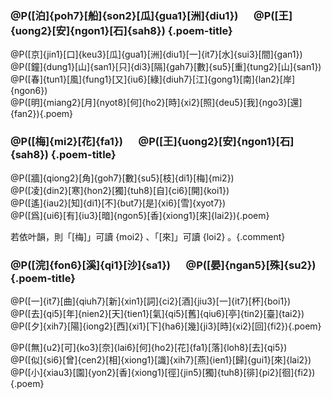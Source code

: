 ### @P([泊]{poh7}[船]{son2}[瓜]{gua1}[洲]{diu1})&emsp;&ensp;@P([王]{uong2}[安]{ngon1}[石]{sah8}) {.poem-title}

@P([京]{jin1}[口]{keu3}[瓜]{gua1}[洲]{diu1}[一]{it7}[水]{sui3}[間]{gan1})  
@P([鐘]{dung1}[山]{san1}[只]{di3}[隔]{gah7}[數]{su5}[重]{tung2}[山]{san1})  
@P([春]{tun1}[風]{fung1}[又]{iu6}[綠]{diuh7}[江]{gong1}[南]{lan2}[岸]{ngon6})  
@P([明]{miang2}[月]{nyot8}[何]{ho2}[時]{xi2}[照]{deu5}[我]{ngo3}[還]{fan2}){.poem}

### @P([梅]{mi2}[花]{fa1})&emsp;&ensp;@P([王]{uong2}[安]{ngon1}[石]{sah8}) {.poem-title}

@P([牆]{qiong2}[角]{goh7}[數]{su5}[枝]{di1}[梅]{mi2})  
@P([凌]{din2}[寒]{hon2}[獨]{tuh8}[自]{ci6}[開]{koi1})  
@P([遙]{iau2}[知]{di1}[不]{but7}[是]{xi6}[雪]{xyot7})  
@P([爲]{ui6}[有]{iu3}[暗]{ngon5}[香]{xiong1}[來]{lai2}){.poem}

若依叶韻，則「[梅]」可讀 {moi2} 、「[來]」可讀 {loi2} 。{.comment}

### @P([浣]{fon6}[溪]{qi1}[沙]{sa1})&emsp;&ensp;@P([晏]{ngan5}[殊]{su2}) {.poem-title}

@P([一]{it7}[曲]{qiuh7}[新]{xin1}[詞]{ci2}[酒]{jiu3}[一]{it7}[杯]{boi1})  
@P([去]{qi5}[年]{nien2}[天]{tien1}[氣]{qi5}[舊]{qiu6}[亭]{tin2}[臺]{tai2})  
@P([夕]{xih7}[陽]{iong2}[西]{xi1}[下]{ha6}[幾]{ji3}[時]{xi2}[回]{fi2}){.poem}

@P([無]{u2}[可]{ko3}[奈]{lai6}[何]{ho2}[花]{fa1}[落]{loh8}[去]{qi5})  
@P([似]{si6}[曾]{cen2}[相]{xiong1}[識]{xih7}[燕]{ien1}[歸]{gui1}[來]{lai2})  
@P([小]{xiau3}[園]{yon2}[香]{xiong1}[徑]{jin5}[獨]{tuh8}[徘]{pi2}[徊]{fi2}){.poem}

<style>
.poem,
.poem-title {
  text-align: center;
}

.poem-title .char {
  margin: 0.3em;
}

.poem .char {
  font-size: 1.1em;
  margin: 0.8em;
}
</style>

